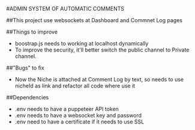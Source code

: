 #ADMIN SYSTEM OF AUTOMATIC COMMENTS

##This project use websockets at Dashboard and Commnet Log pages

##Things to improve
- boostrap.js needs to working at localhost dynamically
- To improve the security, it'll better switch the public channel to Private channel.

##"Bugs" to fix
- Now the Niche is attached at Comment Log by text, so needs to use nicheId as link and refactor all code where use it

##Dependencies
- .env needs to have a puppeteer API token
- .env needs to have a websocket key and password
- .env need to have a certificate if it needs to use SSL
